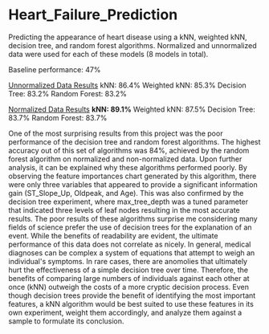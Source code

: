 # Heart_Failure_Prediction
Predicting the appearance of heart disease using a kNN, weighted kNN, decision tree, and random forest algorithms. 
Normalized and unnormalized data were used for each of these models (8 models in total).

Baseline performance: 47%

<u>Unnormalized Data Results</u>
kNN: 86.4%
Weighted kNN: 85.3%
Decision Tree: 83.2%
Random Forest: 83.2%

<u>Normalized Data Results</u>
<b>kNN: 89.1%</b>
Weighted kNN: 87.5%
Decision Tree: 83.7%
Random Forest: 83.7%

One of the most surprising results from this project was the poor performance of the decision tree and random forest algorithms. The highest accuracy out of this set of algorithms was 84%, achieved by the random forest algorithm on normalized and non-normalized data. Upon further analysis, it can be explained why these algorithms performed poorly. By observing the feature importances chart generated by this algorithm, there were only three variables that appeared to provide a significant information gain (ST_Slope_Up, Oldpeak, and Age). This was also confirmed by the decision tree experiment, where max_tree_depth was a tuned parameter that indicated three levels of leaf nodes resulting in the most accurate results. The poor results of these algorithms surprise me considering many fields of science prefer the use of decision trees for the explanation of an event. While the benefits of readability are evident, the ultimate performance of this data does not correlate as nicely.
In general, medical diagnoses can be complex a system of equations that attempt to weigh an individual's symptoms. In rare cases, there are anomolies that ultimately hurt the effectiveness of a simple decision tree over time. Therefore, the benefits of comparing large numbers of individuals against each other at once (kNN) outweigh the costs of a more cryptic decision process. Even though decision trees provide the benefit of identifying the most important features, a kNN algorithm would be best suited to use these features in its own experiment, weight them accordingly, and analyze them against a sample to formulate its conclusion.
